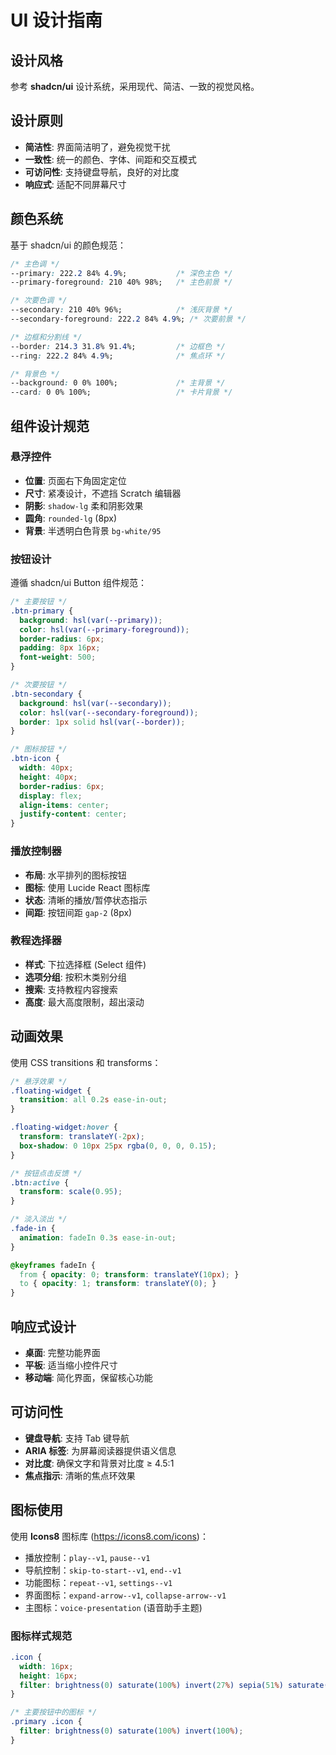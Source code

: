 # UI 设计指南

## 设计风格
参考 **shadcn/ui** 设计系统，采用现代、简洁、一致的视觉风格。

## 设计原则
- **简洁性**: 界面简洁明了，避免视觉干扰
- **一致性**: 统一的颜色、字体、间距和交互模式
- **可访问性**: 支持键盘导航，良好的对比度
- **响应式**: 适配不同屏幕尺寸

## 颜色系统
基于 shadcn/ui 的颜色规范：
```css
/* 主色调 */
--primary: 222.2 84% 4.9%;           /* 深色主色 */
--primary-foreground: 210 40% 98%;   /* 主色前景 */

/* 次要色调 */
--secondary: 210 40% 96%;            /* 浅灰背景 */
--secondary-foreground: 222.2 84% 4.9%; /* 次要前景 */

/* 边框和分割线 */
--border: 214.3 31.8% 91.4%;         /* 边框色 */
--ring: 222.2 84% 4.9%;              /* 焦点环 */

/* 背景色 */
--background: 0 0% 100%;             /* 主背景 */
--card: 0 0% 100%;                   /* 卡片背景 */
```

## 组件设计规范

### 悬浮控件
- **位置**: 页面右下角固定定位
- **尺寸**: 紧凑设计，不遮挡 Scratch 编辑器
- **阴影**: `shadow-lg` 柔和阴影效果
- **圆角**: `rounded-lg` (8px)
- **背景**: 半透明白色背景 `bg-white/95`

### 按钮设计
遵循 shadcn/ui Button 组件规范：
```css
/* 主要按钮 */
.btn-primary {
  background: hsl(var(--primary));
  color: hsl(var(--primary-foreground));
  border-radius: 6px;
  padding: 8px 16px;
  font-weight: 500;
}

/* 次要按钮 */
.btn-secondary {
  background: hsl(var(--secondary));
  color: hsl(var(--secondary-foreground));
  border: 1px solid hsl(var(--border));
}

/* 图标按钮 */
.btn-icon {
  width: 40px;
  height: 40px;
  border-radius: 6px;
  display: flex;
  align-items: center;
  justify-content: center;
}
```

### 播放控制器
- **布局**: 水平排列的图标按钮
- **图标**: 使用 Lucide React 图标库
- **状态**: 清晰的播放/暂停状态指示
- **间距**: 按钮间距 `gap-2` (8px)

### 教程选择器
- **样式**: 下拉选择框 (Select 组件)
- **选项分组**: 按积木类别分组
- **搜索**: 支持教程内容搜索
- **高度**: 最大高度限制，超出滚动

## 动画效果
使用 CSS transitions 和 transforms：
```css
/* 悬浮效果 */
.floating-widget {
  transition: all 0.2s ease-in-out;
}

.floating-widget:hover {
  transform: translateY(-2px);
  box-shadow: 0 10px 25px rgba(0, 0, 0, 0.15);
}

/* 按钮点击反馈 */
.btn:active {
  transform: scale(0.95);
}

/* 淡入淡出 */
.fade-in {
  animation: fadeIn 0.3s ease-in-out;
}

@keyframes fadeIn {
  from { opacity: 0; transform: translateY(10px); }
  to { opacity: 1; transform: translateY(0); }
}
```

## 响应式设计
- **桌面**: 完整功能界面
- **平板**: 适当缩小控件尺寸
- **移动端**: 简化界面，保留核心功能

## 可访问性
- **键盘导航**: 支持 Tab 键导航
- **ARIA 标签**: 为屏幕阅读器提供语义信息
- **对比度**: 确保文字和背景对比度 ≥ 4.5:1
- **焦点指示**: 清晰的焦点环效果

## 图标使用
使用 **Icons8** 图标库 (https://icons8.com/icons)：
- 播放控制：`play--v1`, `pause--v1`
- 导航控制：`skip-to-start--v1`, `end--v1`
- 功能图标：`repeat--v1`, `settings--v1`
- 界面图标：`expand-arrow--v1`, `collapse-arrow--v1`
- 主图标：`voice-presentation` (语音助手主题)

### 图标样式规范
```css
.icon {
  width: 16px;
  height: 16px;
  filter: brightness(0) saturate(100%) invert(27%) sepia(51%) saturate(2878%) hue-rotate(346deg) brightness(104%) contrast(97%);
}

/* 主要按钮中的图标 */
.primary .icon {
  filter: brightness(0) saturate(100%) invert(100%);
}
```